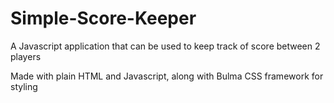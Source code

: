 # Simple-Score-Keeper
A Javascript application that can be used to keep track of score between 2 players

Made with plain HTML and Javascript, along with Bulma CSS framework for styling
